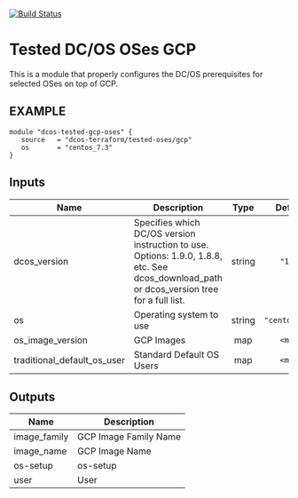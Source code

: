 [![Build Status](https://jenkins-terraform.mesosphere.com/service/dcos-terraform-jenkins/job/dcos-terraform/job/terraform-template-gcp-tested-oses/job/master/badge/icon)](https://jenkins-terraform.mesosphere.com/service/dcos-terraform-jenkins/job/dcos-terraform/job/terraform-template-gcp-tested-oses/job/master/)
# Tested DC/OS OSes GCP

This is a module that properly configures the DC/OS prerequisites for selected OSes on top of GCP.

## EXAMPLE

```hcl
module "dcos-tested-gcp-oses" {
   source   = "dcos-terraform/tested-oses/gcp"
   os       = "centos_7.3"
}
```

## Inputs

| Name | Description | Type | Default | Required |
|------|-------------|:----:|:-----:|:-----:|
| dcos\_version | Specifies which DC/OS version instruction to use. Options: 1.9.0, 1.8.8, etc. See dcos_download_path or dcos_version tree for a full list. | string | `"1.7"` | no |
| os | Operating system to use | string | `"centos_7.3"` | no |
| os\_image\_version | GCP Images | map | `<map>` | no |
| traditional\_default\_os\_user | Standard Default OS Users | map | `<map>` | no |

## Outputs

| Name | Description |
|------|-------------|
| image\_family | GCP Image Family Name |
| image\_name | GCP Image Name |
| os-setup | os-setup |
| user | User |

